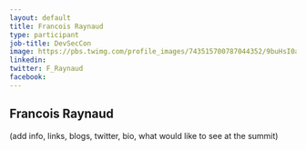 ```yaml
---
layout: default
title: Francois Raynaud
type: participant
job-title: DevSecCon
image: https://pbs.twimg.com/profile_images/743515700787044352/9buHsI0a_400x400.jpg
linkedin:
twitter: F_Raynaud
facebook:
---
```


## Francois Raynaud

(add info, links, blogs, twitter, bio, what would like to see at the summit)
